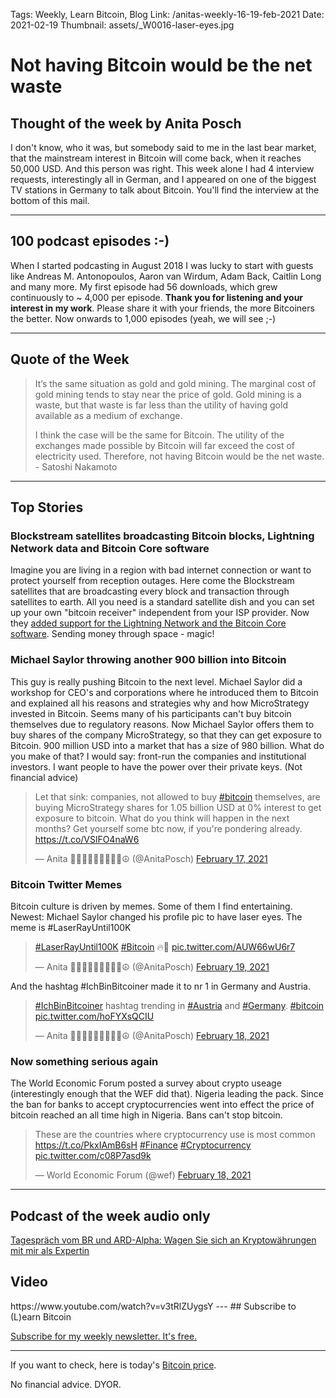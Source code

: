 Tags: Weekly, Learn Bitcoin, Blog
Link: /anitas-weekly-16-19-feb-2021
Date: 2021-02-19
Thumbnail: assets/_W0016-laser-eyes.jpg

# Not having Bitcoin would be the net waste

<h2>Thought of the week by Anita Posch</h2>
<div class="white-box">I don't know, who it was, but somebody said to me in the last bear market, that the mainstream interest in Bitcoin will come back, when it reaches 50,000 USD. And this person was right. This week alone I had 4 interview requests, interestingly all in German, and I appeared on one of the biggest TV stations in Germany to talk about Bitcoin. You'll find the interview at the bottom of this mail.</div>
<hr />
<h2>100 podcast episodes :-)</h2>
When I started podcasting in August 2018 I was lucky to start with guests like Andreas M. Antonopoulos, Aaron van Wirdum, Adam Back, Caitlin Long and many more. My first episode had 56 downloads, which grew continuously to ~ 4,000 per episode. 
<strong>Thank you for listening and your interest in my work</strong>. Please share it with your friends, the more Bitcoiners the better.
Now onwards to 1,000 episodes (yeah, we will see ;-)

<hr />
<h2>Quote of the Week</h2>
<blockquote>It’s the same situation as gold and gold mining.  The marginal cost of gold mining tends to stay near the price of gold. Gold mining is a waste, but that waste is far less than the utility of having gold available as a medium of exchange.

I think the case will be the same for Bitcoin. The utility of the exchanges made possible by Bitcoin will far exceed the cost of electricity used.  Therefore, not having Bitcoin would be the net waste. - Satoshi Nakamoto</blockquote>
<hr />
<h2>Top Stories</h2>
<h3>Blockstream satellites broadcasting Bitcoin blocks, Lightning Network data and Bitcoin Core software</h3>
Imagine you are living in a region with bad internet connection or want to protect yourself from reception outages. Here come the Blockstream satellites that are broadcasting every block and transaction through satellites to earth. All you need is a standard satellite dish and you can set up your own "bitcoin receiver" independent from your ISP provider. Now they <a href="https://blockstream.com/2021/02/02/en-blockstream-provides-backup-satellite-broadcast-for-bitcoin-core-source-code/" target="_blank" rel="noopener">added support for the Lightning Network and the Bitcoin Core software</a>. Sending money through space - magic! 

<h3>Michael Saylor throwing another 900 billion into Bitcoin</h3>
This guy is really pushing Bitcoin to the next level. Michael Saylor did a workshop for CEO's and corporations where he introduced them to Bitcoin and explained all his reasons and strategies why and how MicroStrategy invested in Bitcoin. Seems many of his participants can't buy bitcoin themselves due to regulatory reasons. Now Michael Saylor offers them to buy shares of the company MicroStrategy, so that they can get exposure to Bitcoin. 900 million USD into a market that has a size of 980 billion. What do you make of that? I would say: front-run the companies and institutional investors. I want people to have the power over their private keys.
(Not financial advice)
<div class="white-box"><blockquote class="twitter-tweet"><p lang="en" dir="ltr">Let that sink: companies, not allowed to buy <a href="https://twitter.com/hashtag/bitcoin?src=hash&amp;ref_src=twsrc%5Etfw">#bitcoin</a> themselves, are buying MicroStrategy shares for 1.05 billion USD at 0% interest to get exposure to bitcoin. What do you think will happen in the next months? Get yourself some btc now, if you&#39;re pondering already. <a href="https://t.co/VSlFO4naW6">https://t.co/VSlFO4naW6</a></p>&mdash; Anita ✊🏼🔑🏳️‍🌈🏊🏻🚴‍♂️☮️ (@AnitaPosch) <a href="https://twitter.com/AnitaPosch/status/1362049694617239555?ref_src=twsrc%5Etfw">February 17, 2021</a></blockquote> <script async src="https://platform.twitter.com/widgets.js" charset="utf-8"></script> </div>

<h3>Bitcoin Twitter Memes</h3>
Bitcoin culture is driven by memes. Some of them I find entertaining. Newest: Michael Saylor changed his profile pic to have laser eyes. The meme is #LaserRayUntil100K 
<div class="white-box"><blockquote class="twitter-tweet"><p lang="und" dir="ltr"><a href="https://twitter.com/hashtag/LaserRayUntil100K?src=hash&amp;ref_src=twsrc%5Etfw">#LaserRayUntil100K</a> <a href="https://twitter.com/hashtag/Bitcoin?src=hash&amp;ref_src=twsrc%5Etfw">#Bitcoin</a> 🔥💊 <a href="https://t.co/AUW66wU6r7">pic.twitter.com/AUW66wU6r7</a></p>&mdash; Anita ✊🏼🔑🏳️‍🌈🏊🏻🚴‍♂️☮️ (@AnitaPosch) <a href="https://twitter.com/AnitaPosch/status/1362670981291134976?ref_src=twsrc%5Etfw">February 19, 2021</a></blockquote> <script async src="https://platform.twitter.com/widgets.js" charset="utf-8"></script> </div>

And the hashtag #IchBinBitcoiner made it to nr 1 in Germany and Austria.
<div class="white-box"><blockquote class="twitter-tweet"><p lang="en" dir="ltr"><a href="https://twitter.com/hashtag/IchBinBitcoiner?src=hash&amp;ref_src=twsrc%5Etfw">#IchBinBitcoiner</a> hashtag trending in <a href="https://twitter.com/hashtag/Austria?src=hash&amp;ref_src=twsrc%5Etfw">#Austria</a> and <a href="https://twitter.com/hashtag/Germany?src=hash&amp;ref_src=twsrc%5Etfw">#Germany</a>. <a href="https://twitter.com/hashtag/bitcoin?src=hash&amp;ref_src=twsrc%5Etfw">#bitcoin</a> <a href="https://t.co/hoFYXsQCIU">pic.twitter.com/hoFYXsQCIU</a></p>&mdash; Anita ✊🏼🔑🏳️‍🌈🏊🏻🚴‍♂️☮️ (@AnitaPosch) <a href="https://twitter.com/AnitaPosch/status/1362377714238435329?ref_src=twsrc%5Etfw">February 18, 2021</a></blockquote> <script async src="https://platform.twitter.com/widgets.js" charset="utf-8"></script> </div>

<h3>Now something serious again</h3>
The World Economic Forum posted a survey about crypto useage (interestingly enough that the WEF did that). Nigeria leading the pack. Since the ban for banks to accept cryptocurrencies went into effect the price of bitcoin reached an all time high in Nigeria. Bans can't stop bitcoin.
<div class="white-box"><blockquote class="twitter-tweet"><p lang="en" dir="ltr">These are the countries where cryptocurrency use is most common <a href="https://t.co/PkxIAmB6sH">https://t.co/PkxIAmB6sH</a> <a href="https://twitter.com/hashtag/Finance?src=hash&amp;ref_src=twsrc%5Etfw">#Finance</a> <a href="https://twitter.com/hashtag/Cryptocurrency?src=hash&amp;ref_src=twsrc%5Etfw">#Cryptocurrency</a> <a href="https://t.co/c08P7asd9k">pic.twitter.com/c08P7asd9k</a></p>&mdash; World Economic Forum (@wef) <a href="https://twitter.com/wef/status/1362405267619655681?ref_src=twsrc%5Etfw">February 18, 2021</a></blockquote> <script async src="https://platform.twitter.com/widgets.js" charset="utf-8"></script> </div>

<hr />

<h2>Podcast of the week audio only</h2>
<a href="https://www.br.de/mediathek/video/tagesgespraech-vom-18022021-bitcoin-ethereum-oder-cardano-wagen-sie-sich-an-kryptowaehrungen-av:5fe1e2a526fbe8001a790982" target="_blank" rel="noopener noreferrer">Tagespräch vom BR und ARD-Alpha: Wagen Sie sich an Kryptowährungen mit mir als Expertin</a>

<h2>Video</h2>
https://www.youtube.com/watch?v=v3tRlZUygsY
---
## Subscribe to (L)earn Bitcoin

[Subscribe for my weekly newsletter. It's free.](https://anita.link/weekly)

---

If you want to check, here is today's [Bitcoin price](https://www.coingecko.com/en/coins/bitcoin).

No financial advice. DYOR.